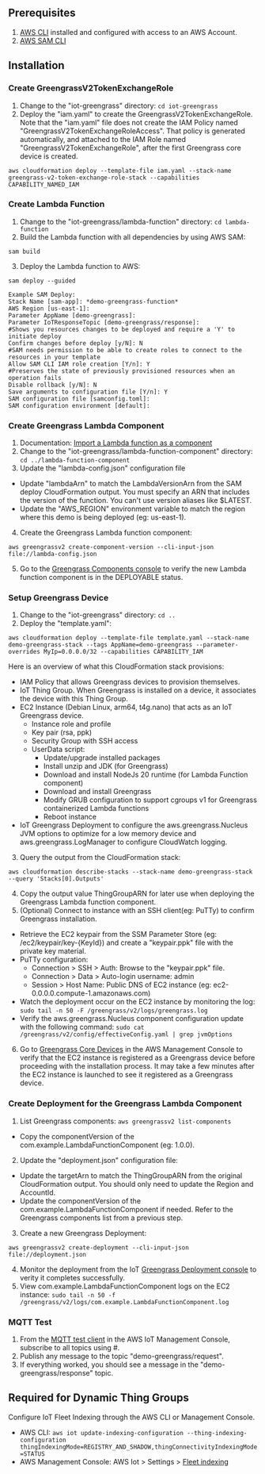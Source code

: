 ## Prerequisites

1. [AWS CLI](https://docs.aws.amazon.com/cli/latest/userguide/cli-chap-getting-started.html) installed and configured with access to an AWS Account.
1. [AWS SAM CLI](https://docs.aws.amazon.com/serverless-application-model/latest/developerguide/install-sam-cli.html)
<!--- 
1. [Python3](https://www.python.org/downloads/) and [pip](https://pip.pypa.io/en/latest/installation/). The most recent version of Python includes pip.
1. [Greengrass Development Kit (GDK) CLI](https://github.com/aws-greengrass/aws-greengrass-gdk-cli)
  - To install the latest version of the GDK CLI: `pip3 install git+https://github.com/aws-greengrass/aws-greengrass-gdk-cli.git@v1.6.1`
  - Run `gdk --help` or `gdk --version` to check if the GDK CLI is successfully installed.
--->

## Installation

### Create GreengrassV2TokenExchangeRole

1. Change to the "iot-greengrass" directory: `cd iot-greengrass`
2. Deploy the "iam.yaml" to create the GreengrassV2TokenExchangeRole. Note that the "iam.yaml" file does not create the IAM Policy named "GreengrassV2TokenExchangeRoleAccess". That policy is generated automatically, and attached to the IAM Role named "GreengrassV2TokenExchangeRole", after the first Greengrass core device is created.
```
aws cloudformation deploy --template-file iam.yaml --stack-name greengrass-v2-token-exchange-role-stack --capabilities CAPABILITY_NAMED_IAM
```

### Create Lambda Function

1. Change to the "iot-greengrass/lambda-function" directory: `cd lambda-function`
2. Build the Lambda function with all dependencies by using AWS SAM:
```
sam build
```
3. Deploy the Lambda function to AWS:
```
sam deploy --guided
```

```
Example SAM Deploy:
Stack Name [sam-app]: *demo-greengrass-function*
AWS Region [us-east-1]:          
Parameter AppName [demo-greengrass]: 
Parameter IoTResponseTopic [demo-greengrass/response]: 
#Shows you resources changes to be deployed and require a 'Y' to initiate deploy
Confirm changes before deploy [y/N]: N
#SAM needs permission to be able to create roles to connect to the resources in your template
Allow SAM CLI IAM role creation [Y/n]: Y
#Preserves the state of previously provisioned resources when an operation fails
Disable rollback [y/N]: N
Save arguments to configuration file [Y/n]: Y
SAM configuration file [samconfig.toml]: 
SAM configuration environment [default]:
```

### Create Greengrass Lambda Component

1. Documentation: [Import a Lambda function as a component](https://docs.aws.amazon.com/greengrass/v2/developerguide/import-lambda-function-cli.html)
2. Change to the "iot-greengrass/lambda-function-component" directory: `cd ../lambda-function-component`
3. Update the "lambda-config.json" configuration file
  - Update "lambdaArn" to match the LambdaVersionArn from the SAM deploy CloudFormation output. You must specify an ARN that includes the version of the function. You can't use version aliases like $LATEST.
  - Update the "AWS_REGION" environment variable to match the region where this demo is being deployed (eg: us-east-1).
4. Create the Greengrass Lambda function component:
```
aws greengrassv2 create-component-version --cli-input-json file://lambda-config.json
```
5. Go to the [Greengrass Components console](https://us-east-1.console.aws.amazon.com/iot/home?region=us-east-1#/greengrass/v2/components) to verify the new Lambda function component is in the DEPLOYABLE status.

### Setup Greengrass Device

1. Change to the "iot-greengrass" directory: `cd ..`
2. Deploy the "template.yaml":
```
aws cloudformation deploy --template-file template.yaml --stack-name demo-greengrass-stack --tags AppName=demo-greengrass --parameter-overrides MyIp=0.0.0.0/32 --capabilities CAPABILITY_IAM
```
Here is an overview of what this CloudFormation stack provisions:

  - IAM Policy that allows Greengrass devices to provision themselves.
  - IoT Thing Group. When Greengrass is installed on a device, it associates the device with this Thing Group.
  - EC2 Instance (Debian Linux, arm64, t4g.nano) that acts as an IoT Greengrass device.
    - Instance role and profile
    - Key pair (rsa, ppk)
    - Security Group with SSH access
    - UserData script:
      - Update/upgrade installed packages
      - Install unzip and JDK (for Greengrass)
      - Download and install NodeJs 20 runtime (for Lambda Function component)
      - Download and install Greengrass
      - Modify GRUB configuration to support cgroups v1 for Greengrass containerized Lambda functions
      - Reboot instance
  - IoT Greengrass Deployment to configure the aws.greengrass.Nucleus JVM options to optimize for a low memory device and aws.greengrass.LogManager to configure CloudWatch logging.
3. Query the output from the CloudFormation stack:
```
aws cloudformation describe-stacks --stack-name demo-greengrass-stack --query 'Stacks[0].Outputs'
```
4. Copy the output value ThingGroupARN for later use when deploying the Greengrass Lambda function component.
5. (Optional) Connect to instance with an SSH client(eg: PuTTy) to confirm Greengrass installation.
  - Retrieve the EC2 keypair from the SSM Parameter Store (eg: /ec2/keypair/key-{KeyId}) and create a "keypair.ppk" file with the private key material.
  - PuTTy configuration:
    - Connection > SSH > Auth: Browse to the "keypair.ppk" file.
    - Connection > Data > Auto-login username: admin
    - Session > Host Name: Public DNS of EC2 instance (eg: ec2-0.0.0.0.compute-1.amazonaws.com)
  - Watch the deployment occur on the EC2 instance by monitoring the log: `sudo tail -n 50 -F /greengrass/v2/logs/greengrass.log`
  - Verify the aws.greengrass.Nucleus component configuration update with the following command: `sudo cat /greengrass/v2/config/effectiveConfig.yaml | grep jvmOptions`
6. Go to [Greengrass Core Devices](https://us-east-1.console.aws.amazon.com/iot/home?region=us-east-1#/greengrass/v2/cores) in the AWS Management Console to verify that the EC2 instance is registered as a Greengrass device before proceeding with the installation process. It may take a few minutes after the EC2 instance is launched to see it registered as a Greengrass device.

### Create Deployment for the Greengrass Lambda Component

1. List Greengrass components: `aws greengrassv2 list-components`
  - Copy the componentVersion of the com.example.LambdaFunctionComponent (eg: 1.0.0).
2. Update the "deployment.json" configuration file:
  - Update the targetArn to match the ThingGroupARN from the original CloudFormation output. You should only need to update the Region and AccountId.
  - Update the componentVersion of the com.example.LambdaFunctionComponent if needed. Refer to the Greengrass components list from a previous step.
3. Create a new Greengrass Deployment:
```
aws greengrassv2 create-deployment --cli-input-json file://deployment.json
```
4. Monitor the deployment from the IoT [Greengrass Deployment console](https://us-east-1.console.aws.amazon.com/iot/home?region=us-east-1#/greengrass/v2/deployments) to verity it completes successfully.
5. View com.example.LambdaFunctionComponent logs on the EC2 instance: `sudo tail -n 50 -f /greengrass/v2/logs/com.example.LambdaFunctionComponent.log`

### MQTT Test

1. From the [MQTT test client](https://us-east-1.console.aws.amazon.com/iot/home?region=us-east-1#/test) in the AWS IoT Management Console, subscribe to all topics using #.
2. Publish any message to the topic "demo-greengrass/request".
3. If everything worked, you should see a message in the "demo-greengrass/response" topic.

## Required for Dynamic Thing Groups

Configure IoT Fleet Indexing through the AWS CLI or Management Console.
- AWS CLI: `aws iot update-indexing-configuration --thing-indexing-configuration thingIndexingMode=REGISTRY_AND_SHADOW,thingConnectivityIndexingMode=STATUS`
- AWS Management Console: AWS Iot > Settings > [Fleet indexing](https://us-east-1.console.aws.amazon.com/iot/home?region=us-east-1#/settings/indexing)